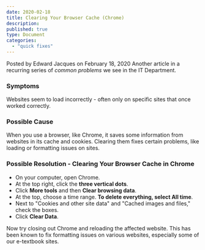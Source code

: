 ```yaml
---
date: 2020-02-18
title: Clearing Your Browser Cache (Chrome)
description:
published: true
type: Document
categories:
  - "quick fixes"
---
```

Posted by Edward Jacques on February 18, 2020
Another article in a recurring series of _common problems_ we see in the IT Department.

### Symptoms

Websites seem to load incorrectly - often only on specific sites that once worked correctly.

### Possible Cause
When you use a browser, like Chrome, it saves some information from websites in its cache and cookies. Clearing them fixes certain problems, like loading or formatting issues on sites.

### Possible Resolution - Clearing Your Browser Cache in Chrome

- On your computer, open Chrome.
- At the top right, click the **three vertical dots**.
- Click **More tools** and then **Clear browsing data**.
- At the top, choose a time range. **To delete everything, select All time**.
- Next to "Cookies and other site data" and "Cached images and files," check the boxes.
- Click **Clear Data**.

Now try closing out Chrome and reloading the affected website.  This has been known to fix formatting issues on various websites, especially some of our e-textbook sites.
